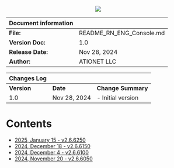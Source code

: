 <p align="center">
  <img src="https://github.com/Ationet/ationetdocs/raw/master/Content/Images/ATIOnetLogo_250x70.png" />
</p>

|**Document information**||
|--- |--- |
|**File:**|README_RN_ENG_Console.md|
|**Version Doc:**|1.0|
|**Release Date:**|Nov 28, 2024|
|**Author:**|ATIONET LLC|

|**Changes Log**|||
|--- |--- |--- |
|**Version**|**Date**|**Change Summary**|
|1.0|Nov 28, 2024|- Initial version


# Contents

- [2025, January 15 - v2.6.6250](/ATIONET-Console/v.2.6.6250_EN.md)
- [2024, December 18 - v2.6.6150](20241218_ENG.md)
- [2024, December 4 - v2.6.6100](20241204_ENG.md)
- [2024, November 20 - v2.6.6050](20241120_ENG.md)

